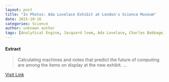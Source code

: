 ```yaml
---
layout: post
title: "In Photos: Ada Lovelace Exhibit at London's Science Museum"
date: 2015-10-16
categories: Science
author: unknown author
tags: [Analytical Engine, Jacquard loom, Ada Lovelace, Charles Babbage, Science and technology, Artificial objects, Technology, Science, Computing]
---
```





#### Extract
>Calculating machines and notes that predict the future of computing are among the items on display at the new exhibit. ...



[Visit Link](http://www.livescience.com/52463-ada-lovelace-museum-exhibit-photos.html)


